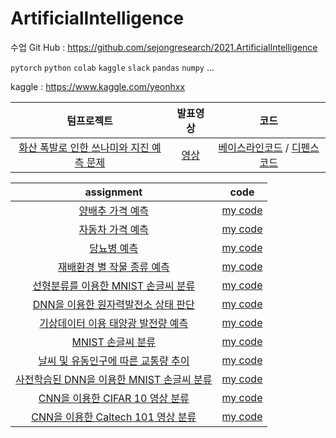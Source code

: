 # ArtificialIntelligence

수업 Git Hub : https://github.com/sejongresearch/2021.ArtificialIntelligence

`pytorch` `python` `colab` `kaggle` `slack` `pandas` `numpy` ...

kaggle : https://www.kaggle.com/yeonhxx

|텀프로젝트|발표영상|코드|
|:---:|:---:|:---:|
|[화산 폭발로 인한 쓰나미와 지진 예측 문제](https://www.kaggle.com/c/sejong-ai-2021-19011824)|[영상](https://youtu.be/yPm5f36szLw)|[베이스라인코드](https://www.kaggle.com/yeonhxx/baseline) / [디펜스코드](https://www.kaggle.com/yeonhxx/defence)|

|assignment|code|
|:------:|:------:|
|[양배추 가격 예측](https://www.kaggle.com/c/2021-ai-w3-p1)|[my code](https://github.com/yeonx/ArtificialIntelligence/blob/main/%EB%B0%B0%EC%B6%94%20%EA%B0%80%EA%B2%A9%20%EC%98%88%EC%B8%A1/DNN.ipynb)|
|[자동차 가격 예측](https://www.kaggle.com/c/2021-ai-w3-p2)|[my code](https://github.com/yeonx/ArtificialIntelligence/blob/main/%EC%9E%90%EB%8F%99%EC%B0%A8%20%EA%B0%80%EA%B2%A9%20%EC%98%88%EC%B8%A1/DNN(1917).ipynb)|
|[당뇨병 예측](https://www.kaggle.com/c/2021-ai-w4-p1)|[my code](https://github.com/yeonx/ArtificialIntelligence/blob/main/%EB%8B%B9%EB%87%A8%EB%B3%91%20%EC%98%88%EC%B8%A1/DNN(77922).ipynb)|
|[재배환경 별 작물 종류 예측](https://www.kaggle.com/c/2021-ai-w4-p2)|[my code](https://github.com/yeonx/ArtificialIntelligence/blob/main/%EC%9E%AC%EB%B0%B0%ED%99%98%EA%B2%BD/DNN.ipynb)|
|[선형분류를 이용한 MNIST 손글씨 분류](https://www.kaggle.com/c/2021-ai-w5-p1)|[my code](https://github.com/yeonx/ArtificialIntelligence/blob/main/%EC%86%90%EA%B8%80%EC%94%A8%20%EC%88%AB%EC%9E%90%20%EC%9D%B8%EC%8B%9D/DNN.ipynb)|
|[DNN을 이용한 원자력발전소 상태 판단](https://www.kaggle.com/c/2021-ai-w6-p1/overview)|[my code](https://github.com/yeonx/ArtificialIntelligence/blob/main/%EC%9B%90%EC%9E%90%EB%A0%A5%20%EB%B0%9C%EC%A0%84%EC%86%8C/DNN.ipynb)|
|[기상데이터 이용 태양광 발전량 예측](https://www.kaggle.com/c/2021-ai-w6-p2)|[my code](https://github.com/yeonx/ArtificialIntelligence/blob/main/%ED%83%9C%EC%96%91%EA%B4%91%EB%B0%9C%EC%A0%84%EB%9F%89/%ED%83%9C%EC%96%91%EA%B4%91%EB%B0%9C%EC%A0%84%EB%9F%89.ipynb)|
|[MNIST 손글씨 분류](https://www.kaggle.com/c/2021-ai-w7-p1)|[my code](https://github.com/yeonx/ArtificialIntelligence/blob/main/CNN%20MNIST%20%EC%86%90%EA%B8%80%EC%94%A8/mnist.ipynb)|
|[날씨 및 유동인구에 따른 교통량 추이](https://www.kaggle.com/c/2021-ai-w7-p2)|[my code](https://github.com/yeonx/ArtificialIntelligence/blob/main/%EA%B5%90%ED%86%B5%EB%9F%89%EC%B6%94%EC%9D%B4/%EA%B5%90%ED%86%B5%EB%9F%89%EC%B6%94%EC%9D%B4.ipynb)|
|[사전학습된 DNN을 이용한 MNIST 손글씨 분류](https://www.kaggle.com/c/2021-ai-w10-p1)|[my code](https://github.com/yeonx/ArtificialIntelligence/blob/main/%EC%82%AC%EC%A0%84%ED%95%99%EC%8A%B5%EB%90%9C%20DNN%EC%9D%84%20%EC%9D%B4%EC%9A%A9%ED%95%9C%20MNIST%20%EC%86%90%EA%B8%80%EC%94%A8/mnist.ipynb)|
|[CNN을 이용한 CIFAR 10 영상 분류](https://www.kaggle.com/c/2021-ai-w10-p2)|[my code](https://github.com/yeonx/ArtificialIntelligence/blob/main/CIFAR10%EC%98%81%EC%83%81%EB%B6%84%EB%A5%98.ipynb)|
|[CNN을 이용한 Caltech 101 영상 분류](https://www.kaggle.com/c/2021-ai-w11-p1)|[my code](https://github.com/yeonx/ArtificialIntelligence/blob/main/Caltech101%EC%98%81%EC%83%81%EB%B6%84%EB%A5%98/Caltech101%EC%98%81%EC%83%81%EB%B6%84%EB%A5%98.ipynb)|

